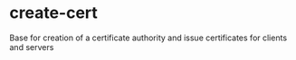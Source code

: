 # create-cert
Base for creation of a certificate authority and issue certificates for clients and servers
